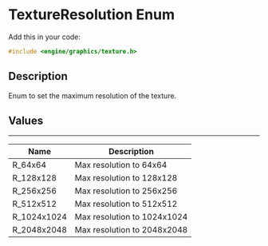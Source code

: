 # TextureResolution Enum

Add this in your code:
```cpp
#include <engine/graphics/texture.h>
```

## Description

Enum to set the maximum resolution of the texture.

## Values

---
| Name | Description |
|-|-|
R_64x64 | Max resolution to 64x64
R_128x128 | Max resolution to 128x128
R_256x256 | Max resolution to 256x256
R_512x512 | Max resolution to 512x512
R_1024x1024 | Max resolution to 1024x1024
R_2048x2048 | Max resolution to 2048x2048